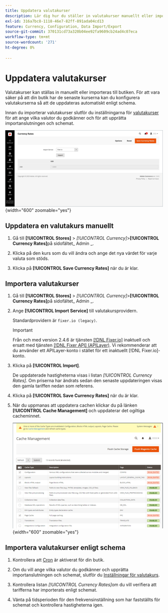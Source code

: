 ```yaml
---
title: Uppdatera valutakurser
description: Lär dig hur du ställer in valutakurser manuellt eller importerar dem till din butik.
exl-id: 316a7bc8-1118-46e7-82ff-891ada04cd13
feature: Currency, Configuration, Data Import/Export
source-git-commit: 370131cd73a320b04ee92fa9609cb24ad4c07eca
workflow-type: tm+mt
source-wordcount: '271'
ht-degree: 0%

---
```


# Uppdatera valutakurser

Valutakurser kan ställas in manuellt eller importeras till butiken. För att vara säker på att din butik har de senaste kurserna kan du konfigurera valutakurserna så att de uppdateras automatiskt enligt schema.

Innan du importerar valutakurser slutför du inställningarna för [valutakurser](currency-configuration.md) för att ange vilka valutor du godkänner och för att upprätta importanslutningen och schemat.

![Valutakurser](./assets/stores-currency-rate-update.png){width="600" zoomable="yes"}

## Uppdatera en valutakurs manuellt

1. Gå till **[!UICONTROL Stores]** > _[!UICONTROL Currency]_>**[!UICONTROL Currency Rates]**&#x200B;på sidofältet_ Admin _.

1. Klicka på den kurs som du vill ändra och ange det nya värdet för varje valuta som stöds.

1. Klicka på **[!UICONTROL Save Currency Rates]** när du är klar.

## Importera valutakurser

1. Gå till **[!UICONTROL Stores]** > _[!UICONTROL Currency]_>**[!UICONTROL Currency Rates]**&#x200B;på sidofältet_ Admin _.

1. Ange **[!UICONTROL Import Service]** till valutakursprovidern.

   Standardprovidern är `fixer.io (legacy)`.

   >[!IMPORTANT]
   >
   >Från och med version 2.4.6 är tjänsten [[!DNL Fixer.io]](https://fixer.io/) inaktuell och ersatt med tjänsten [[!DNL Fixer API] (APILayer)](https://apilayer.com/marketplace/fixer-api). Vi rekommenderar att du använder ett APILayer-konto i stället för ett inaktuellt [!DNL Fixer.io]-konto.

1. Klicka på **[!UICONTROL Import]**.

   De uppdaterade hastigheterna visas i listan _[!UICONTROL Currency Rates]_. Om priserna har ändrats sedan den senaste uppdateringen visas den gamla tariffen nedan som referens.

1. Klicka på **[!UICONTROL Save Currency Rates]** när du är klar.

1. När du uppmanas att uppdatera cachen klickar du på länken **[!UICONTROL Cache Management]** och uppdaterar det ogiltiga cacheminnet.

   ![Systemmeddelande - uppdatera den ogiltiga cachen](./assets/currency-cache-update.png){width="600" zoomable="yes"}

## Importera valutakurser enligt schema

1. Kontrollera att [Cron](../systems/cron.md) är aktiverat för din butik.

1. Om du vill ange vilka valutor du godkänner och upprätta importanslutningen och schemat, slutför du [Inställningar för valutakurs](currency-configuration.md).

1. Kontrollera listan _[!UICONTROL Currency Rates]_&#x200B;om du vill verifiera att tarifferna har importerats enligt schemat.

1. Vänta på tidsperioden för den frekvensinställning som har fastställts för schemat och kontrollera hastigheterna igen.
